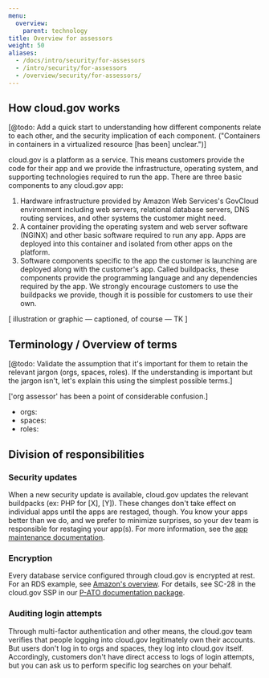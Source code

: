 ```yaml
---
menu:
  overview:
    parent: technology
title: Overview for assessors
weight: 50
aliases:
  - /docs/intro/security/for-assessors
  - /intro/security/for-assessors
  - /overview/security/for-assessors/
---
```


## How cloud.gov works

[@todo: Add a quick start to understanding how different components relate to each other, and the security implication of each component. ("Containers in containers in a virtualized resource [has been] unclear.")]

cloud.gov is a platform as a service. This means customers provide the code for their app and we provide the infrastructure, operating system, and supporting technologies required to run the app. There are three basic components to any cloud.gov app:

1. Hardware infrastructure provided by Amazon Web Services's GovCloud environment including web servers, relational database servers, DNS routing services, and other systems the customer might need.
1. A container providing the operating system and web server software (NGINX) and other basic software required to run any app. Apps are deployed into this container and isolated from other apps on the platform.
1. Software components specific to the app the customer is launching are deployed along with the customer's app. Called buildpacks, these components provide the programming language and any dependencies required by the app. We strongly encourage customers to use the buildpacks we provide, though it is possible for customers to use their own.

[ illustration or graphic — captioned, of course — TK ]


## Terminology / Overview of terms

[@todo: Validate the assumption that it's important for them to retain the relevant jargon (orgs, spaces, roles). If the understanding is important but the jargon isn't, let's explain this using the simplest possible terms.]

['org assessor' has been a point of considerable confusion.]

- orgs:
- spaces:
- roles:


## Division of responsibilities

### Security updates

When a new security update is available, cloud.gov updates the relevant buildpacks (ex: PHP for [X], [Y]). These changes don't take effect on individual apps until the apps are restaged, though. You know your apps better than we do, and we prefer to minimize surprises, so your dev team is responsible for restaging your app(s). For more information, see the [app maintenance documentation](https://cloud.gov/docs/getting-started/app-maintenance/).

### Encryption

Every database service configured through cloud.gov is encrypted at rest. For an RDS example, see [Amazon's overview](http://docs.aws.amazon.com/AmazonRDS/latest/UserGuide/Overview.Encryption.html). For details, see SC-28 in the cloud.gov SSP in our [P-ATO documentation package](https://cloud.gov/overview/security/fedramp-tracker/#how-you-can-use-this-p-ato).

### Auditing login attempts

Through multi-factor authentication and other means, the cloud.gov team verifies that people logging into cloud.gov legitimately own their accounts. But users don't log in to orgs and spaces, they log into cloud.gov itself. Accordingly, customers don't have direct access to logs of login attempts, but you can ask us to perform specific log searches on your behalf.
